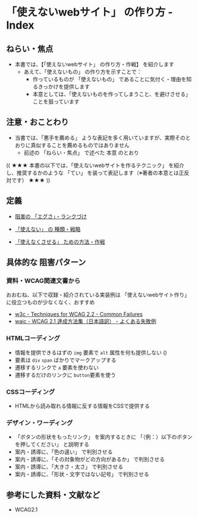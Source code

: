 # 「使えないwebサイト」  の作り方 - Index

## ねらい・焦点

* 本書では、【「使えないwebサイト」 の作り方・作戦】 を紹介します
  * あえて、「使えないもの」 の作り方を示すことで：
    * 作っているものが 「使えないもの」 であることに気付く・理由を知るきっかけを提供します
    * 本意としては、「使えないものを作ってしまうこと、を避けさせる」 ことを狙っています


## 注意・おことわり

* 当書では、「悪手を薦める」 ような表記を多く用いていますが、実際そのとおりに真似することを薦めるものではありません
  * 前述の 「ねらい・焦点」 で述べた 本意 のとおり


(( ★★★ 本書の以下では、「使えないwebサイトを作るテクニック」 を紹介し、推奨するかのような 「てい」 を装って表記します（※著者の本意とは正反対です） ★★★ ))


## 定義

* [阻害の 「エグさ」・ランクづけ](./definition/01_grade.md)

* [「使えない」 の 種類・戦略](./definition/00_index.md)
* [「使えなくさせる」 ための方法・作戦](./definition/10_ways.md)


## 具体的な 阻害パターン

### 資料・WCAG関連文書から

おおむね、以下で収録・紹介されている実装例は 「使えないwebサイト作り」 に役立つものが少なくなく、おすすめ

* [w3c - Techniques for WCAG 2.2 - Common Failures](https://w3c.github.io/wcag/techniques/#failures)
* [waic - WCAG 2.1 達成方法集（日本語訳） - よくある失敗例](https://waic.jp/docs/WCAG21/Techniques/#failures)

### HTMLコーディング

* 情報を提供できるはずの `img` 要素で `alt` 属性を何も提供しない ()
* 要素は `div` `span` ばかりでマークアップする
* 遷移するリンクで `a` 要素を使わない
* 遷移するだけのリンクに `button`要素を使う

### CSSコーディング

* HTMLから読み取れる情報に反する情報をCSSで提供する

### デザイン・ワーディング

* 「ボタンの形状をもったリンク」 を案内するときに 「（例：）以下のボタンを押してください」 と説明する
* 案内・誘導に、「色の違い」 で判別させる
* 案内・誘導に、「その対象物がどの方向があるか」 で判別させる
* 案内・誘導に、「大きさ・太さ」 で判別させる
* 案内・誘導に、「形状・文字ではない記号」 で判別させる


## 参考にした資料・文献など

* WCAG2.1

